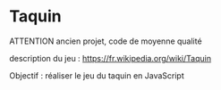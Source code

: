 # Taquin
ATTENTION ancien projet, code de moyenne qualité


description du jeu : https://fr.wikipedia.org/wiki/Taquin

Objectif : réaliser le jeu du taquin en JavaScript 
